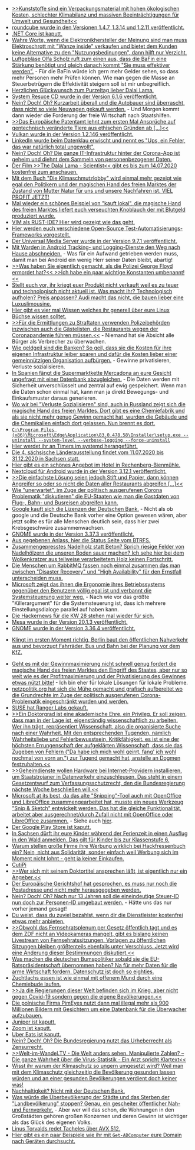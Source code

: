 * [>>Kunststoffe sind ein Verpackungsmaterial mit hohen ökologischen Kosten, schlechter Klimabilanz und massiven Beeinträchtigungen für Umwelt und Gesundheit<<](https://www.sonnenseite.com/de/tipps/raus-aus-der-kunststofffalle.html)
* [roundcube wurde in den Versionen 1.4.7, 1.3.14 und 1.2.11 veröffentlicht.](https://roundcube.net/news/2020/07/05/security-updates-1.4.7-1.3.14-and-1.2.11)
* [.NET Core ist kaputt.](https://www.bleepingcomputer.com/news/security/net-core-vulnerability-lets-attackers-evade-malware-detection/)
* [Wahre Worte, wenn die Elektronikhersteller der Meinung sind man muss Elektroschrott mit "Wanze inside" verkaufen und bietet dem Kunden keine Alternative zu den "Nutzungsbedinungen", dann hilft nur Verzicht.](https://tuxproject.de/blog/2020/07/wanzenzwang/)
* [Luftgebläse Olfa Scholz ruft zum einen aus, dass die BaFin eine Stärkung benötigt und gleich danach kommt "Sie muss effektiver werden".](https://www.golem.de/news/bafin-staerkung-der-finanzaufsicht-nach-wirecard-skandal-geplant-2007-149459.html) - Für die BaFin würde ich gern mehr Gelder sehen, so dass mehr Personen mehr Prüfen können. Wie man gegen die Masse an Steuerbetrügern die Effektivität steigern soll ist mir unbegreiflich.
* [Herzlichen Glückwunsch zum Purzeltag lieber Dalai Lama.](https://www.sonnenseite.com/de/tipps/franz-alt-der-dalai-lama-wird-85-jahre-alt-die-laudatio.html)
* [System Resuce CD wurde in der Version 6.1.6 veröffentlicht.](https://www.planet3dnow.de/cms/56687-systemrescuecd-6-1-6/)
* [Nein? Doch! Oh? Kurzarbeit überall und die Autobauer sind überrascht, dass nicht so viele Neuwagen gekauft werden.](https://www.golem.de/news/neuzulassungen-pkw-markt-erlebt-desaster-ausser-bei-elektroautos-2007-149454.html) - Und Morgen kommt dann wieder die Forderung der freie Wirtschaft nach Staatshilfen.
* [>>Das Europäische Patentamt lehnt zum ersten Mal Ansprüche auf gentechnisch veränderte Tiere aus ethischen Gründen ab [...]<<](https://netzfrauen.org/2020/07/04/patente-3/)
* [Vulkan wurde in der Version 1.2.146 veröffentlicht.](https://www.phoronix.com/scan.php?page=news_item&px=Vulkan-1.2.146-Released)
* [LinkedIn wurde beim Datenklau erwischt und nennt es "Ups, ein Fehler, das war natürlich total ungewollt".](https://www.golem.de/news/datenschutz-linkedin-will-die-ios-zwischenablage-nicht-mehr-auslesen-2007-149451.html)
* [Nein? Doch! Oh? Die ganze IT-Infrastruktur hinter der Corona-App ist geheim und diehnt dem Sammeln von personenbezogener Daten.](https://netzpolitik.org/2020/interview-zu-corona-warn-app-risiken-und-massnahmen-nicht-ausreichend-dargelegt/)
* [Der Film >>The Dalai Lama - Scientist<< gibt es bis zum 14.07.2020 kostenfrei zum anschauen.](https://www.sonnenseite.com/de/tipps/filmtipp-the-dalai-lama-scientist.html)
* [Mit dem Buch "Die Klimaschmutzlobby" wird einmal mehr gezeigt wie egal den Politikern und der magischen Hand des freien Marktes der Zustand von Mutter Natur für uns und unsere Nachfahren ist. VIEL PROFIT JETZT!](https://www.sonnenseite.com/de/tipps/neues-sachbuch-enttarnt-lobby-gegen-den-klimaschutz.html)
* [Mal wieder ein schönes Beispiel von "kauft lokal", die magische Hand des freien Marktes liefert euch verseuchten Knoblauch der mit Blutgeld produziert wurde.](https://netzfrauen.org/2020/07/03/knoblauch-2/)
* [VIM als RUST-IDE? Hier wird gezeigt wie das geht.](https://opensource.com/article/20/7/vim-rust-ide)
* [Hier werden euch verschiedene Open-Source Test-Automatisierungs-Frameworks vorgestellt.](https://opensource.com/article/20/7/open-source-test-automation-frameworks)
* [Der Universal Media Server wurde in der Version 9.7.1 veröffentlicht.](https://www.planet3dnow.de/cms/56691-universal-media-server-9-7-1/)
* [Mit Warden in Android Tracking- und Logging-Dienste den Weg nach Hause abschneiden.](https://www.kuketz-blog.de/warden-tracker-aus-android-apps-entfernen/) - Was für ein Aufwand getrieben werden muss, damit man bei Android ein wenig Herr seiner Daten bleibt, abartig!
* [>>Was haben Sie eigentlich gemacht, als die Polizei George Floyd ermordet hat?<< >>Ich habe ein paar wichtige Konstanten umbenannt!<<](https://blog.fefe.de/?ts=a1fdf387)
* [Stellt euch vor, ihr kriegt euer Produkt nicht verkauft weil es zu teuer und technologisch nicht aktuell ist. Was macht ihr? Technologisch aufholen? Preis anpassen? Audi macht das nicht, die bauen lieber eine Luxuslimousine.](https://www.golem.de/news/projekt-artemis-luxuslimousine-audi-a9-e-tron-soll-2024-kommen-2007-149483-rss.html)
* [Hier gibt es vier mal Wissen welches ihr generell über eure Linux Büchse wissen solltet.](https://www.percona.com/blog/2020/07/06/mysql-101-linux-tuning-for-mysql/)
* [>>Für die Ermittlungen zu Straftaten verwenden Polizeibehörden inzwischen auch die Gästelisten, die Restaurants wegen der Coronapandemie führen müssen.<<](https://www.golem.de/news/hamburg-polizei-nutzt-corona-kontaktlisten-nach-straftat-2007-149482.html) - Niemand hat sie Absicht alle Bürger als Verbrecher zu überwachen.
* [Wie geldgeil sind die Banken? So geil, dass sie die Kosten für ihre eigenen Infrastruktur leiber sparen und dafür die Kosten lieber einer gemeinnützigen Organisation aufbürgen.](https://www.golem.de/news/internet-archive-bank-benutzte-wayback-machine-als-cdn-2007-149481.html) - Gewinne privatisieren, Verluste sozialisieren.
* [In Spanien fängt die Supermarktkette Mercadona an eure Gesicht ungefragt mit einer Datenbank abzugleichen.](https://netzpolitik.org/2020/biometrie-spanische-supermarktkette-setzt-gesichtserkennung-gegen-kunden-ein/) - Die Daten werden mit Sicherheit unverschlüsselt und zentral auf ewig gespeichert. Wenn man die Daten schon einmal hat, kann man ja direkt Bewegungs- und Einkaufsmuster daraus generieren.
* [Wo wir bei "Verluste Sozialisieren" sind, auch in Russland zeigt sich die magische Hand des freien Marktes. Dort gibt es eine Chemiefabrik und als sie nicht mehr genug Gewinn gemacht hat, wurden die Gebäude und die Chemikalien einfach dort gelassen. Nun brennt es dort.](https://netzfrauen.org/2020/07/06/sibirien/)
* [`C:\Program Files (x86)\Microsoft\Edge\Application\83.0.478.58\Installer\setup.exe --uninstall --system-level --verbose-logging --force-uninstall`](https://www.ghacks.net/2020/07/07/how-to-remove-the-new-microsoft-edge-if-uninstallation-is-blocked/)
* [Hier werdet ihr an Timers im systemd herangeführt.](https://opensource.com/article/20/7/systemd-timers)
* [Die 4. sächsische Länderausstellung findet vom 11.07.2020 bis 31.12.2020 in Sachsen statt.](https://www.boom-sachsen.de/)
* [Hier gibt es ein schönes Angebot im Hotel in Rechenberg-Bienmühle.](https://www.fva-holzhau.de/Sommerfrische-im-Erzgebirge.5684-1.htm)
* [Nextcloud für Android wurde in der Version 3.12.1 veröffentlicht.](https://nextcloud.com/blog/nextcloud-3-12-1-for-android-is-out-plus-tips-about-text-editing-printing-and-more/)
* [>>Die einfachste Lösung seien jedoch Stift und Papier, dann können Angreifer so oder so nicht die Daten aller Restaurants abgreifen [...]<<](https://www.golem.de/news/datenleck-corona-kontaktliste-ungeschuetzt-im-internet-abrufbar-2007-149492.html)
* [Wie "unerwartet", im Zuge der politisch ausgerufenen Corona Problematik "diskutieren" die EU-Staaten wie man die Gastdaten von Flug-, Bahn- und Busreisen abgreifen kann.](https://netzpolitik.org/2020/deutsche-ratspraesidentschaft-eu-staaten-diskutieren-nachverfolgung-von-corona-infektionen-mit-passagierdaten/)
* [Google kauft sich die Lizenzen der Deutschen Bank.](https://www.golem.de/news/alphabet-google-und-deutsche-bank-kooperieren-fuer-zehn-jahre-2007-149499.html) - Nicht als ob google und die Deutsche Bank vorher eine Option gewesen wären, aber jetzt sollte es für alle Menschen deutlich sein, dass hier zwei Krebsgeschwüre zusammenwachsen.
* [GNOME wurde in der Version 3.37.3 veröffentlicht.](http://www.phoronix.com/scan.php?page=news_item&px=GNOME-3.37.3-Released)
* [Aus gegebenen Anlass, hier die Status Seite vom BTRFS.](https://btrfs.wiki.kernel.org/index.php/Status)
* [Zusammengepresstes Nadelholz statt Beton? Sprich riesige Felder von Nadelhölzern die unseren Boden sauer machen? Ich sehe hier bei dem Wolkenkratzer aus teilweise verarbeitetem Holz keinen Fortschritt.](https://www.sonnenseite.com/de/zukunft/wolkenkratzer-aus-holz-die-hngenden-grten-von-sydney.html)
* [Die Menschen um RabbitMQ fassen noch einmal zusammen das man zwischen "Disaster Recovery" und "High Availability" für den Ernstfall unterscheiden muss.](https://www.rabbitmq.com/blog/2020/07/07/disaster-recovery-and-high-availability-101/)
* [Microsoft zeigt das ihnen die Ergonomie ihres Betriebssystems gegenüber den Benutzern völlig egal ist und verbannt die Systemsteuerung weiter weg.](https://www.bleepingcomputer.com/news/microsoft/windows-10-the-beginning-of-the-end-for-control-panel/) - Nach wie vor das größte "Killerargument" für die Systemsteuerung ist, dass ich mehrere Einstellungsdialoge parallel auf haben kann.
* [Die Hackernews für die KW 28 stehen mal wieder für sich.](http://n-gate.com/hackernews/2020/07/07/0/)
* [Mesa wurde in der Version 20.1.3 veröffentlicht.](http://www.phoronix.com/scan.php?page=news_item&px=Mesa-20.1.3-Released)
* [GNOME wurde in der Version 3.36.4 veröffentlicht.](http://www.phoronix.com/scan.php?page=news_item&px=GNOME-3.36.4-Released)
+ [Klingt im ersten Moment richtig, Berlin baut den öffentlichen Nahverkehr aus und bevorzugt Fahrräder, Bus und Bahn bei der Planung vor dem KfZ.](https://www.golem.de/news/dekarbonisierung-alle-berliner-busse-werden-elektrisch-2007-149544.html)
* [Geht es mit der Gewinnmaximierung nicht schnell genug fordert die magische Hand des freien Marktes den Eingriff des Staates, aber nur so weit wie es der Profitmaximierung und der Privatisierung des Gewinnes etwas nützt bitte!](https://www.sonnenseite.com/de/mobilitaet/elektroauto-abrechnungschaos-an-ladestationen-muss-enden.html) - Ich bin eher für lokale Lösungen für lokale Probleme.
* [netzpolitik.org hat sich die Mühe gemacht und grafisch aufbereitet wo die Grundrechte im Zuge der politisch ausgerufenen Corona-Problematik eingeschränkt wurden und werden.](https://netzpolitik.org/2020/pandemie-projekt-beobachtet-weltweit-grundrechtseinschraenkungen-wegen-corona-krise/)
* [SUSE hat Ranger Labs gekauft.](https://www.phoronix.com/scan.php?page=news_item&px=SUSE-Acquires-Rancher-Labs)
* [>>Ein Doktorgrad ist eine akademische Ehre, ein Privileg. Er soll zeigen, dass man in der Lage ist, eigenständig wissenschaftlich zu arbeiten. Wer ihn trägt, repräsentiert Wissenschaft, also die organisierte Suche nach einer Wahrheit. Mit den entsprechenden Tugenden, nämlich Wahrheitsliebe und Fehlerbewusstsein, Kritikfähigkeit. es ist eine der höchsten Errungenschaft der aufgeklärten Wissenschaft, dass sie das Zugeben von Fehlern ("Da habe ich mich wohl geirrt, fang' ich wohl nochmal von vorn an.") zur Tugend gemacht hat, anstelle an Dogmen festzuhalten.<<](https://blog.fefe.de/?ts=a1fb3dfd)
* [>>Geheimdienste wollen Hardware bei Internet-Providern installieren, um Staatstrojaner in Datenverkehr einzuschleusen. Das steht in einem Gesetzentwurf zum Verfassungsschutzrecht, den die Bundesregierung nächste Woche beschließen will.<<](https://netzpolitik.org/2020/staatstrojaner-provider-sollen-internetverkehr-umleiten-damit-geheimdienste-hacken-koennen/)
* [Microsoft at its best, da das alte "Snipping"-Tool auch mit OpenOffice und LibreOffice zusammengearbeitet hat, musste ein neues Werkzeug "Snip & Sketch" entwickelt werden. Das hat die gleiche Funktionalität, arbeitet aber ausgerechnet/durch Zufall nicht mit OpenOffice oder LibreOffice zusammen.](https://answers.microsoft.com/en-us/windows/forum/all/snip-sketch-copypaste-does-not-work/1624b7f5-290b-43be-9341-1456aabd86f3) - Siehe auch [hier](https://forum.openoffice.org/en/forum/viewtopic.php?f=15&t=99989).
* [Der Google Play Store ist kaputt.](https://www.bleepingcomputer.com/news/security/joker-android-malware-keeps-evading-google-play-store-defenses/)
* [In Sachsen dürft ihr eure Kinder während der Ferienzeit in einen Ausflug in den Wald anmelden. Das gilt für Kinder bis zur Klassenstufe 6.](https://www.bildung.sachsen.de/blog/index.php/2020/07/09/der-saechsische-wald-kommt-in-den-hort/)
* [Warum stellen große Firme ihre Werbung wirklich bei Hackfressenbuch ein? Nein, nicht aus Solidarität, sonder einfach weil Werbung sich im Moment nicht lohnt - geht ja keiner Einkaufen.](https://www.golem.de/news/facebook-boykott-imagepflege-zum-nulltarif-2007-149535.html)
* [CutiPi](https://www.golem.de/news/kickstarter-cutiepi-ist-ein-raspberry-pi-tablet-fuer-bastelprojekte-2007-149556.html)
* [>>Wer sich mit seinem Doktortitel ansprechen läßt, ist eigentlich nur ein Angeber.<<](https://blog.fefe.de/?ts=a1f9c70c)
* [Der Europäische Gerichtshof hat gesprochen, es muss nur noch die Postadresse und nicht mehr herausgegeben werden.](https://netzpolitik.org/2020/europaeischer-gerichtshof-die-adresse-ist-da-wo-die-post-ankommt/)
* [Nein? Doch! Oh? Nach nur 13 Jahren soll die eineindeutige Steuer-ID nun doch zur Personen-ID umgebaut werden.](https://netzpolitik.org/2020/registermodernisierung-eine-nummer-sie-alle-zu-finden/) - Hätte uns das nur vorher jemand gesagt!
* [Du weist, dass du zuviel bezahlst, wenn dir die Dienstleister kostenfrei etwas mehr anbieten.](https://www.golem.de/news/congstar-penny-mobil-und-ja-mobil-prepaid-tarife-erhalten-lte-ohne-aufpreis-2007-149576.html)
* [>>Obwohl das Fernsehratsplenum per Gesetz öffentlich tagt und es dem ZDF nicht an Videokameras mangelt, gibt es bislang keinen Livestream von Fernsehratssitzungen. Vorlagen zu öffentlichen Sitzungen bleiben größtenteils ebenfalls unter Verschluss. Jetzt wird eine Änderung dieser Bestimmungen diskutiert.<<](https://netzpolitik.org/2020/neues-aus-dem-fernsehrat-63-vorschlaege-fuer-mehr-transparenz-in-der-geschaeftsordnung/)
* [Was machen die deutschen Bumspolitiker sobald sie die EU-Ratspräsidentschaft übernommen haben? Na für mehr Daten für die arme Wirtschaft fordern. Datenschutz ist doch so eighties.](https://netzpolitik.org/2020/was-vom-tage-uebrig-blieb-etappen-empfehlungen-und-e-privacy/)
* [Zuchtlachs essen ist wie einmal mit offenem Mund durch eine Chemiebude laufen.](https://netzfrauen.org/2020/07/09/zuchtlachs/)
* [>>Ja die Regierungen dieser Welt befinden sich im Krieg, aber nicht gegen Covid-19 sondern gegen die eigene Bevölkerungen.<<](https://npr.news.eulu.info/2020/07/09/ich-hab-die-schnauze-voll-ihr-politik-darsteller/)
* [Die polnische Firma PimEyes nutzt dann mal illegal mehr als 900 Millionen Bildern mit Gesichtern um eine Datenbank für die Überwacher aufzubauen.](https://netzpolitik.org/2020/gesichter-suchmaschine-pimeyes-schafft-anonymitaet-ab/)
* [Juniper ist kaputt.](https://kb.juniper.net/InfoCenter/index?page=content&id=JSA11024&actp=METADATA)
* [Zoom ist kaputt.](https://blog.0patch.com/2020/07/remote-code-execution-vulnerability-in.html)
* [Uber Eats ist kaputt.](https://www.bleepingcomputer.com/news/technology/uber-eats-outage-in-multiple-countries-internal-server-error-reports/)
* [Nein? Doch! Oh? Die Bundesregierung nutzt das Urheberrecht als Zensurrecht.](https://verfassungsblog.de/das-urheberrecht-als-zensurrecht/)
* [>>Welt-im-Wandel.TV - Die Welt anders sehen. Manipulierte Zahlen? – Die ganze Wahrheit über die Virus-Statistik - Ein Arzt spricht Klartext<<](https://www.welt-im-wandel.tv/video/manipulierte-zahlen-die-ganze-wahrheit-ueber-die-virus-statistik-ein-arzt-spricht-klartext/)
* [Wisst ihr warum der Klimaschutz so ungern umgesetzt wird? Weil man mit dem Klimaschutz gleichzeitig die Bevölkerung gesunden lassen würden und an einer gesunden Bevölkerungen verdient doch keiner was!](https://www.sonnenseite.com/de/umwelt/klimaschutz-ist-gesundheitsschutz.html)
* [Nachhaltigkeit? Nicht mit der Deutschen Bank.](https://netzfrauen.org/2020/07/11/deutsche-bank-4/)
* [Was würde die Überbevölkerung der Städte und das Sterben der "Landbevölkerung" stoppen? Genau, ein gescheiter öffentlicher Nah- und Fernverkehr.](https://www.sonnenseite.com/de/mobilitaet/das-comeback-der-schiene-geht-in-die-nchste-runde.html) - Aber wer will das schon, die Wohnungen in den Großstädten gehören großen Konzernen und deren Gewinn ist wichtiger als das Glück des eigenen Volks.
* [Linus Torvalds redet Tacheles über AVX 512.](https://www.phoronix.com/scan.php?page=news_item&px=Linus-Torvalds-On-AVX-512)
* [Hier gibt es ein paar Beispiele wie ihr mit `Get-ADComputer` eure Domain nach Geräten durchsucht.](https://www.powershellbros.com/get-ad-computer-examples/)
